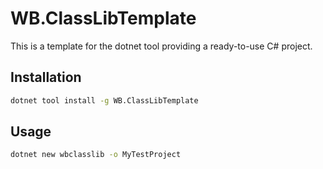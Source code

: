 # WB.ClassLibTemplate

This is a template for the dotnet tool providing a ready-to-use C# project.

## Installation

```bash
dotnet tool install -g WB.ClassLibTemplate
```

## Usage

```bash
dotnet new wbclasslib -o MyTestProject
```
